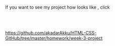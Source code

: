 <p>If you want to see my project how looks like , click <p><br>
<a href="https://github.com/akadarAkku/HTML-CSS-GitHub/tree/master/homework/week-3-project/images</a><br>
<a href="https://github.com/akadarAkku/HTML-CSS-GitHub/blob/master/homework/week-3-project/boday.html</a><br>
<a href="https://github.com/akadarAkku/HTML-CSS-GitHub/blob/master/homework/week-3-project/footer.html</a><br>
<a href="https://github.com/akadarAkku/HTML-CSS-GitHub/blob/master/homework/week-3-project/index.html</a><br>
<a href="https://github.com/akadarAkku/HTML-CSS-GitHub/blob/master/homework/week-3-project/style.css</a><br>


https://github.com/akadarAkku/HTML-CSS-GitHub/tree/master/homework/week-3-project


